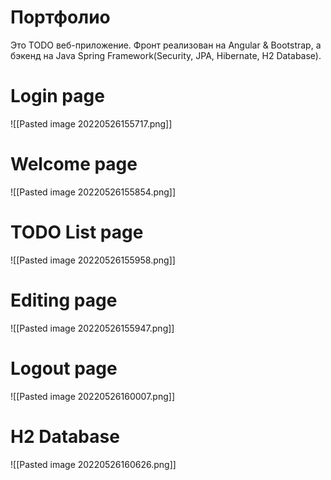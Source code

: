# Портфолио
Это TODO веб-приложение. Фронт реализован на Angular & Bootstrap, а бэкенд на Java Spring Framework(Security, JPA, Hibernate, H2 Database).

# Login page

![[Pasted image 20220526155717.png]]

# Welcome page
![[Pasted image 20220526155854.png]]

# TODO List page
![[Pasted image 20220526155958.png]]

# Editing page
![[Pasted image 20220526155947.png]]

# Logout page
![[Pasted image 20220526160007.png]]


# H2 Database
![[Pasted image 20220526160626.png]]
